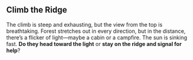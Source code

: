 ## Climb the Ridge

The climb is steep and exhausting, but the view from the top is breathtaking. Forest stretches out in every direction, but in the distance, there’s a flicker of light—maybe a cabin or a campfire. The sun is sinking fast. **Do they head toward the light** or **stay on the ridge and signal for help**?